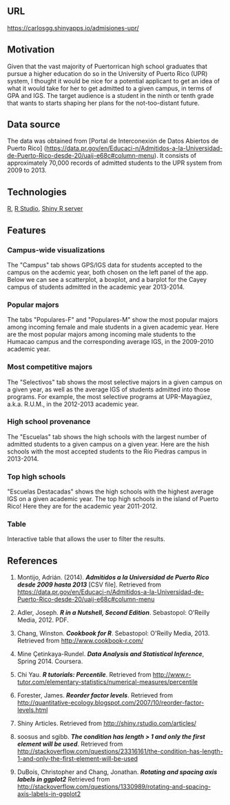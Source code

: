 ## URL
https://carlosgg.shinyapps.io/admisiones-upr/

## Motivation
Given that the vast majority of Puertorrican high school graduates that pursue a higher education do so in 
the University of Puerto Rico (UPR) system, I thought it would be nice for a potential applicant to get an idea 
of what it would take for her to get admitted to a given campus, in terms of GPA and IGS. The target audience 
is a student in the ninth or tenth grade that wants to starts shaping her plans for the not-too-distant future.

## Data source
The data was obtained from [Portal de Interconexión de Datos Abiertos de Puerto Rico]
(https://data.pr.gov/en/Educaci-n/Admitidos-a-la-Universidad-de-Puerto-Rico-desde-20/uaij-e68c#column-menu).
It consists of approximately 70,000 records of admitted students to the UPR system from 2009 to 2013.

## Technologies

[R](https://leanpub.com/rprogramming), [R Studio](https://www.rstudio.com/), [Shiny R server](http://shiny.rstudio.com/articles/)

## Features

### Campus-wide visualizations
The "Campus" tab shows GPS/IGS data for students accepted to the campus on the acdemic year, both chosen 
on the left panel of the app. Below we can see a scatterplot, a boxplot, and a barplot for the Cayey campus 
of students admitted in the academic year 2013-2014.

### Popular majors
The tabs "Populares-F" and "Populares-M" show the most popular majors among incoming female and male students in a given academic year.
Here are the most popular majors among incoming male students to the Humacao campus and the corresponding average IGS, 
in the 2009-2010 academic year.

### Most competitive majors
The "Selectivos" tab shows the most selective majors in a given campus on a given year, as well as the average IGS of students admitted 
into those programs. For example, the most selective programs at UPR-Mayagüez, a.k.a. R.U.M., in the 2012-2013 academic year.

### High school provenance
The "Escuelas" tab shows the high schools with the largest number of admitted students to a given campus on a given year. Here 
are the hish schools with the most accepted students to the Río Piedras campus in 2013-2014.

### Top high schools
"Escuelas Destacadas" shows the high schools with the highest average IGS on a given academic year. 
The top high schools in the island of Puerto Rico! Here they are for the academic year 2011-2012.

### Table
Interactive table that allows the user to filter the results.

## References
1. Montijo, Adrián. (2014). ***Admitidos a la Universidad de Puerto Rico desde 2009 hasta 2013*** [CSV file]. Retrieved from https://data.pr.gov/en/Educaci-n/Admitidos-a-la-Universidad-de-Puerto-Rico-desde-20/uaij-e68c#column-menu

2. Adler, Joseph. ***R in a Nutshell, Second Edition***. Sebastopol: O'Reilly Media, 2012. PDF.

3. Chang, Winston. ***Cookbook for R***. Sebastopol: O'Reilly Media, 2013. Retrieved from http://www.cookbook-r.com/

4. Mine Çetinkaya-Rundel. ***Data Analysis and Statistical Inference***, Spring 2014. Coursera.

5. Chi Yau. ***R tutorials: Percentile***. Retrieved from http://www.r-tutor.com/elementary-statistics/numerical-measures/percentile

6. Forester, James. ***Reorder factor levels***. Retrieved from http://quantitative-ecology.blogspot.com/2007/10/reorder-factor-levels.html

7. Shiny Articles. Retrieved from http://shiny.rstudio.com/articles/

8. soosus and sgibb. ***The condition has length > 1 and only the first element will be used***. Retrieved from http://stackoverflow.com/questions/23316161/the-condition-has-length-1-and-only-the-first-element-will-be-used

9. DuBois, Christopher and Chang, Jonathan. ***Rotating and spacing axis labels in ggplot2*** Retrieved from http://stackoverflow.com/questions/1330989/rotating-and-spacing-axis-labels-in-ggplot2
